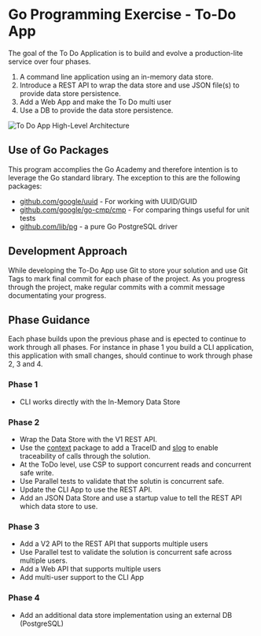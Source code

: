 # Go Programming Exercise - To-Do App

The goal of the To Do Application is to build and evolve a production-lite service over four phases.

1. A command line application using an in-memory data store.
2. Introduce a REST API to wrap the data store and use JSON file(s) to provide data store persistence.
3. Add a Web App and make the To Do multi user
4. Use a DB to provide the data store persistence.

![To Do App High-Level Architecture](go-programming-exercise-to-do-app.svg)

## Use of Go Packages

This program accomplies the Go Academy and therefore intention is to leverage the Go standard library.  The exception to this are the following packages:

* [github.com/google/uuid] - For working with UUID/GUID
* [github.com/google/go-cmp/cmp] - For comparing things useful for unit tests
* [github.com/lib/pg] - a pure Go PostgreSQL driver

## Development Approach

While developing the To-Do App use Git to store your solution and use Git Tags to mark final commit for each phase of the project.
As you progress through the project, make regular commits with a commit message documentating your progress.

## Phase Guidance

Each phase builds upon the previous phase and is epected to continue to work through all phases.  For instance in phase 1 you build a CLI application, this application with small changes, should continue to work through phase 2, 3 and 4.

### Phase 1

* CLI works directly with the In-Memory Data Store

### Phase 2

* Wrap the Data Store with the V1 REST API.
* Use the [context] package to add a TraceID and [slog] to enable traceability of calls through the solution.
* At the ToDo level, use CSP to support concurrent reads and concurrent safe write.
* Use Parallel tests to validate that the solutin is concurrent safe.
* Update the CLI App to use the REST API.
* Add an JSON Data Store and use a startup value to tell the REST API which data store to use.

### Phase 3

* Add a V2 API to the REST API that supports multiple users
* Use Parallel test to validate the solution is concurrent safe across multiple users.
* Add a Web API that supports multiple users
* Add multi-user support to the CLI App

### Phase 4

* Add an additional data store implementation using an external DB (PostgreSQL)

[github.com/google/uuid]: https://pkg.go.dev/github.com/google/uuid
[github.com/google/go-cmp/cmp]: https://pkg.go.dev/github.com/google/go-cmp/cmp
[github.com/lib/pg]: https://pkg.go.dev/github.com/lib/pq 
[context]: https://pkg.go.dev/context
[slog]: https://pkg.go.dev/log/slog